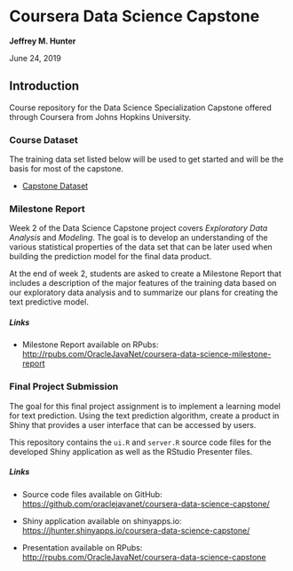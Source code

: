 # Coursera Data Science Capstone

**Jeffrey M. Hunter**

June 24, 2019

## Introduction

Course repository for the Data Science Specialization Capstone offered
through Coursera from Johns Hopkins University.

### Course Dataset

The training data set listed below will be used to get started and will be the
basis for most of the capstone.

* [Capstone Dataset](https://d396qusza40orc.cloudfront.net/dsscapstone/dataset/Coursera-SwiftKey.zip)

### Milestone Report

Week 2 of the Data Science Capstone project covers *Exploratory Data Analysis*
and *Modeling*. The goal is to develop an understanding of the various
statistical properties of the data set that can be later used when building the
prediction model for the final data product.

At the end of week 2, students are asked to create a Milestone Report that
includes a description of the major features of the training data based on our
exploratory data analysis and to summarize our plans for creating the text
predictive model.

##### Links

* Milestone Report available on RPubs: <a href="http://rpubs.com/OracleJavaNet/coursera-data-science-milestone-report">http://rpubs.com/OracleJavaNet/coursera-data-science-milestone-report</a>

### Final Project Submission

The goal for this final project assignment is to implement a learning model for
text prediction. Using the text prediction algorithm, create a product in Shiny
that provides a user interface that can be accessed by users.

This repository contains the `ui.R` and `server.R` source code files for the
developed Shiny application as well as the RStudio Presenter files.

##### Links

* Source code files available on GitHub: <a href="https://github.com/oraclejavanet/coursera-data-science-capstone/">https://github.com/oraclejavanet/coursera-data-science-capstone/</a>

* Shiny application available on shinyapps.io: <a href="https://jhunter.shinyapps.io/coursera-data-science-capstone/">https://jhunter.shinyapps.io/coursera-data-science-capstone/</a>

* Presentation available on RPubs: <a href="http://rpubs.com/OracleJavaNet/coursera-data-science-capstone">http://rpubs.com/OracleJavaNet/coursera-data-science-capstone</a>
